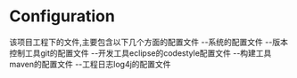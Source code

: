Configuration
=============
该项目工程下的文件,主要包含以下几个方面的配置文件
--系统的配置文件
--版本控制工具git的配置文件
--开发工具eclipse的codestyle配置文件
--构建工具maven的配置文件
--工程日志log4j的配置文件
